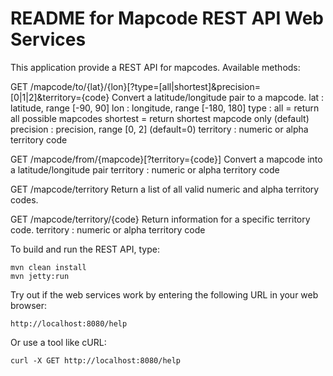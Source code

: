 # README for Mapcode REST API Web Services 
 
This application provide a REST API for mapcodes. 
Available methods:

  GET /mapcode/to/{lat}/{lon}[?type=[all|shortest]&precision=[0|1|2]&territory={code}
       Convert a latitude/longitude pair to a mapcode.
       lat       : latitude, range [-90, 90]
       lon       : longitude, range [-180, 180]
       type      : all      = return all possible mapcodes
                   shortest = return shortest mapcode only (default)
       precision : precision, range [0, 2] (default=0)
       territory : numeric or alpha territory code

  GET /mapcode/from/{mapcode}[?territory={code}]
       Convert a mapcode into a latitude/longitude pair
       territory : numeric or alpha territory code

  GET /mapcode/territory
       Return a list of all valid numeric and alpha territory codes.

  GET /mapcode/territory/{code}
       Return information for a specific territory code.
       territory : numeric or alpha territory code

To build and run the REST API, type:

    mvn clean install
    mvn jetty:run
    
Try out if the web services work by entering the following URL in your web browser:

    http://localhost:8080/help
    
Or use a tool like cURL:
    
    curl -X GET http://localhost:8080/help
